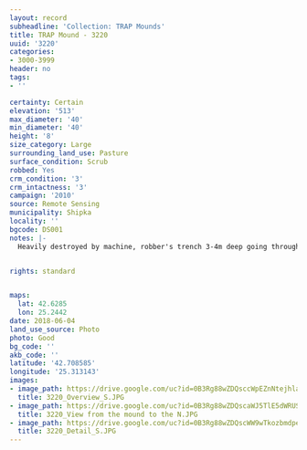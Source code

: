 ```yaml
---
layout: record
subheadline: 'Collection: TRAP Mounds'
title: TRAP Mound - 3220
uuid: '3220'
categories:
- 3000-3999
header: no
tags:
- ''

certainty: Certain
elevation: '513'
max_diameter: '40'
min_diameter: '40'
height: '8'
size_category: Large
surrounding_land_use: Pasture
surface_condition: Scrub
robbed: Yes
crm_condition: '3'
crm_intactness: '3'
campaign: '2010'
source: Remote Sensing
municipality: Shipka
locality: ''
bgcode: DS001
notes: |-
  Heavily destroyed by machine, robber's trench 3-4m deep going through the middle of the mound.


rights: standard


maps:
  lat: 42.6285
  lon: 25.2442
date: 2018-06-04
land_use_source: Photo
photo: Good
bg_code: ''
akb_code: ''
latitude: '42.708585'
longitude: '25.313143'
images:
- image_path: https://drive.google.com/uc?id=0B3Rg88wZDQsccWpEZnNtejhlanM
  title: 3220_Overview_S.JPG
- image_path: https://drive.google.com/uc?id=0B3Rg88wZDQscaWJ5TlE5dWRUSkU
  title: 3220_View from the mound to the N.JPG
- image_path: https://drive.google.com/uc?id=0B3Rg88wZDQscWW9wTkozbmdpekU
  title: 3220_Detail_S.JPG
---
```

